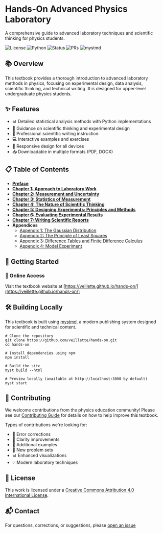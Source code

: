 # Hands-On Advanced Physics Laboratory

A comprehensive guide to advanced laboratory techniques and scientific thinking for physics students.

![License](https://img.shields.io/badge/License-CC--BY--4.0-green)
![Python](https://img.shields.io/badge/Python-3.12%2B-blue)
![Status](https://img.shields.io/badge/Status-Active-brightgreen)
![PRs](https://img.shields.io/badge/PRs-Welcome-brightgreen)
![mystmd](https://img.shields.io/badge/Built%20with-mystmd-8A2BE2)

## 📚 Overview

This textbook provides a thorough introduction to advanced laboratory methods in physics, focusing on experimental design, data analysis, scientific thinking, and technical writing. It is designed for upper-level undergraduate physics students.

## ✨ Features

- 📊 Detailed statistical analysis methods with Python implementations
- 🧠 Guidance on scientific thinking and experimental design
- 📝 Professional scientific writing instruction
- 💻 Interactive examples and exercises
- 📱 Responsive design for all devices
- 📥 Downloadable in multiple formats (PDF, DOCX)

## 📋 Table of Contents

- [**Preface**](https://veillette.github.io/hands-on/)
- [**Chapter 1: Approach to Laboratory Work**](https://veillette.github.io/hands-on/chapter1)
- [**Chapter 2: Measurement and Uncertainty**](https://veillette.github.io/hands-on/chapter2)
- [**Chapter 3: Statistics of Measurement**](https://veillette.github.io/hands-on/chapter3)
- [**Chapter 4: The Nature of Scientific Thinking**](https://veillette.github.io/hands-on/chapter4)
- [**Chapter 5: Designing Experiments: Principles and Methods**](https://veillette.github.io/hands-on/chapter5)
- [**Chapter 6: Evaluating Experimental Results**](https://veillette.github.io/hands-on/chapter6)
- [**Chapter 7: Writing Scientific Reports**](https://veillette.github.io/hands-on/chapter7)
- **Appendices**
  - [Appendix 1: The Gaussian Distribution](https://veillette.github.io/hands-on/appendix1)
  - [Appendix 2: The Principle of Least Squares](https://veillette.github.io/hands-on/appendix2)
  - [Appendix 3: Difference Tables and Finite Difference Calculus](https://veillette.github.io/hands-on/appendix3)
  - [Appendix 4: Model Experiment](https://veillette.github.io/hands-on/appendix4)

## 🚀 Getting Started

### 📱 Online Access

Visit the textbook website at [https://veillette.github.io/hands-on/](https://veillette.github.io/hands-on/)

## 🛠️ Building Locally

This textbook is built using [mystmd](https://mystmd.org/), a modern publishing system designed for scientific and technical content.

```console
# Clone the repository
git clone https://github.com/veillette/hands-on.git
cd hands-on

# Install dependencies using npm
npm install

# Build the site
myst build --html

# Preview locally (available at http://localhost:3000 by default)
myst start
```

## 👥 Contributing

We welcome contributions from the physics education community! Please see our [Contributing Guide](CONTRIBUTING.md) for details on how to help improve this textbook.

Types of contributions we're looking for:
- 🐛 Error corrections
- 📖 Clarity improvements
- 🧪 Additional examples
- 📝 New problem sets
- 📊 Enhanced visualizations
- 💡 Modern laboratory techniques


## 📄 License

This work is licensed under a [Creative Commons Attribution 4.0 International License](LICENSE).

## 📬 Contact

For questions, corrections, or suggestions, please [open an issue](https://github.com/veillette/hands-on/issues/new)
